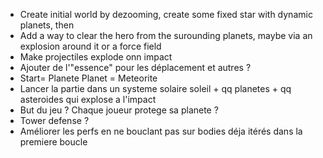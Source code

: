 - Create initial world by dezooming, create some fixed star with dynamic planets, then 
- Add a way to clear the hero from the surounding planets, maybe via an explosion around it or a force field
- Make projectiles explode onn impact
- Ajouter de l'"essence" pour les déplacement et autres ?
- Start= Planete Planet = Meteorite
- Lancer la partie dans un systeme solaire soleil + qq planetes + qq asteroides qui explose a l'impact
- But du jeu ? Chaque joueur protege sa planete ?
- Tower defense ?
- Améliorer les perfs en ne bouclant pas sur bodies déja itérés dans la premiere boucle
